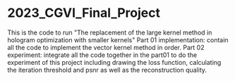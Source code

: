 # 2023_CGVI_Final_Project
This is the code to run "The replacement of the large kernel method in hologram optimization with smaller kernels"
Part 01 implementation: contain all the code to implement the vector kernel method in order.
Part 02 experiment: integrate all the code together in the part01 to do the experiment of this project including drawing the loss function, calculating the iteration threshold and psnr as well as the reconstruction quality.
